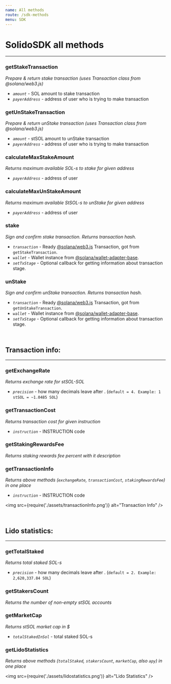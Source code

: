 ```yaml
---
name: All methods
route: /sdk-methods
menu: SDK
---
```


# SolidoSDK all methods

---

### getStakeTransaction

_Prepare & return stake transaction (uses Transaction class from @solana/web3.js)_

- *`amount`* - SOL amount to stake transaction
- *`payerAddress`* - address of user who is trying to make transaction

### getUnStakeTransaction

_Prepare & return unStake transaction (uses Transaction class from @solana/web3.js)_

- *`amount`* - stSOL amount to unStake transaction
- *`payerAddress`* - address of user who is trying to make transaction

### calculateMaxStakeAmount

_Returns maximum available SOL-s to stake for given address_

- *`payerAddress`* - address of user

### calculateMaxUnStakeAmount

_Returns maximum available StSOL-s to unStake for given address_

- *`payerAddress`* - address of user

### stake

_Sign and confirm stake transaction. Returns transaction hash._

- *`transaction`* - Ready [@solana/web3.js](https://www.npmjs.com/package/@solana/web3.js) Transaction, got from `getStakeTransaction`.
- *`wallet`* - Wallet instance from [@solana/wallet-adapter-base](https://www.npmjs.com/package/@solana/wallet-adapter-base).
- *`setTxStage`* - Optional callback for getting information about transaction stage.

### unStake

_Sign and confirm unStake transaction. Returns transaction hash._

- *`transaction`* - Ready [@solana/web3.js](https://www.npmjs.com/package/@solana/web3.js) Transaction, got from `getUnStakeTransaction`.
- *`wallet`* - Wallet instance from [@solana/wallet-adapter-base](https://www.npmjs.com/package/@solana/wallet-adapter-base).
- *`setTxStage`* - Optional callback for getting information about transaction stage.

<br />

## Transaction info:

---

### getExchangeRate

_Returns exchange rate for stSOL-SOL_

- *`precision`* - how many decimals leave after . (`default = 4. Example: 1 stSOL = ~1.0485 SOL`)

### getTransactionCost

_Returns transaction cost for given instruction_

- *`instruction`* - INSTRUCTION code

### getStakingRewardsFee

_Returns staking rewards fee percent with it description_

### getTransactionInfo

_Returns above methods (`exchangeRate`, `transactionCost`, `stakingRewardsFee`) in one place_

- *`instruction`* - INSTRUCTION code

<img src={require('./assets/transactionInfo.png')} alt="Transaction Info" />

<br />

## Lido statistics:

---

### getTotalStaked

_Returns total staked SOL-s_

- *`precision`* - how many decimals leave after . (`default = 2. Example: 2,620,337.84 SOL`)

### getStakersCount

_Returns the number of non-empty stSOL accounts_

### getMarketCap

_Returns stSOL market cap in $_

- *`totalStakedInSol`* - total staked SOL-s


### getLidoStatistics

_Returns above methods (`totalStaked`, `stakersCount`, `marketCap`, also `apy`) in one place_

<img src={require('./assets/lidostatistics.png')} alt="Lido Statistics" />
